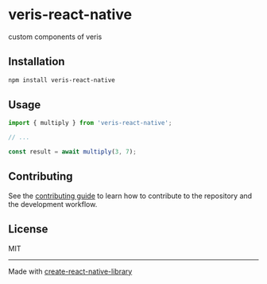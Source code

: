 # veris-react-native

custom components of veris 

## Installation

```sh
npm install veris-react-native
```

## Usage

```js
import { multiply } from 'veris-react-native';

// ...

const result = await multiply(3, 7);
```

## Contributing

See the [contributing guide](CONTRIBUTING.md) to learn how to contribute to the repository and the development workflow.

## License

MIT

---

Made with [create-react-native-library](https://github.com/callstack/react-native-builder-bob)
